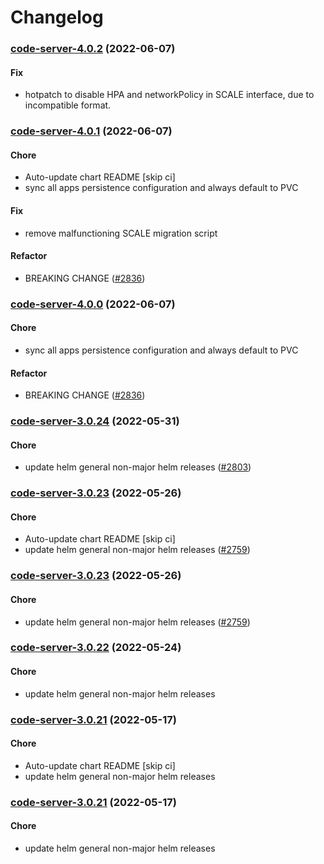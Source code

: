 # Changelog<br>


<a name="code-server-4.0.2"></a>
### [code-server-4.0.2](https://github.com/truecharts/apps/compare/code-server-4.0.1...code-server-4.0.2) (2022-06-07)

#### Fix

* hotpatch to disable HPA and networkPolicy in SCALE interface, due to incompatible format.



<a name="code-server-4.0.1"></a>
### [code-server-4.0.1](https://github.com/truecharts/apps/compare/code-server-3.0.24...code-server-4.0.1) (2022-06-07)

#### Chore

* Auto-update chart README [skip ci]
* sync all apps persistence configuration and always default to PVC

#### Fix

* remove malfunctioning SCALE migration script

#### Refactor

* BREAKING CHANGE ([#2836](https://github.com/truecharts/apps/issues/2836))



<a name="code-server-4.0.0"></a>
### [code-server-4.0.0](https://github.com/truecharts/apps/compare/code-server-3.0.24...code-server-4.0.0) (2022-06-07)

#### Chore

* sync all apps persistence configuration and always default to PVC

#### Refactor

* BREAKING CHANGE ([#2836](https://github.com/truecharts/apps/issues/2836))



<a name="code-server-3.0.24"></a>
### [code-server-3.0.24](https://github.com/truecharts/apps/compare/openvscode-server-1.0.24...code-server-3.0.24) (2022-05-31)

#### Chore

* update helm general non-major helm releases ([#2803](https://github.com/truecharts/apps/issues/2803))



<a name="code-server-3.0.23"></a>
### [code-server-3.0.23](https://github.com/truecharts/apps/compare/openvscode-server-1.0.23...code-server-3.0.23) (2022-05-26)

#### Chore

* Auto-update chart README [skip ci]
* update helm general non-major helm releases ([#2759](https://github.com/truecharts/apps/issues/2759))



<a name="code-server-3.0.23"></a>
### [code-server-3.0.23](https://github.com/truecharts/apps/compare/openvscode-server-1.0.23...code-server-3.0.23) (2022-05-26)

#### Chore

* update helm general non-major helm releases ([#2759](https://github.com/truecharts/apps/issues/2759))



<a name="code-server-3.0.22"></a>
### [code-server-3.0.22](https://github.com/truecharts/apps/compare/openvscode-server-1.0.21...code-server-3.0.22) (2022-05-24)

#### Chore

* update helm general non-major helm releases



<a name="code-server-3.0.21"></a>
### [code-server-3.0.21](https://github.com/truecharts/apps/compare/code-server-3.0.20...code-server-3.0.21) (2022-05-17)

#### Chore

* Auto-update chart README [skip ci]
* update helm general non-major helm releases



<a name="code-server-3.0.21"></a>
### [code-server-3.0.21](https://github.com/truecharts/apps/compare/code-server-3.0.20...code-server-3.0.21) (2022-05-17)

#### Chore

* update helm general non-major helm releases




